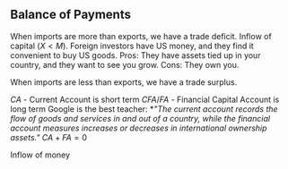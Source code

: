 ## Balance of Payments

When imports are more than exports, we have a trade deficit. Inflow of capital ($X<M$).
Foreign investors have US money, and they find it convenient to buy US goods.
Pros: They have assets tied up in your country, and they want to see you grow.
Cons: They own you.

When imports are less than exports, we have a trade surplus.

$CA$ - Current Account is short term
$CFA/FA$ - Financial Capital Account is long term
Google is the best teacher: **"The current account records the flow of goods and services in and out of a country, while the financial account measures increases or decreases in international ownership assets."*
$CA+FA=0$

Inflow of money

